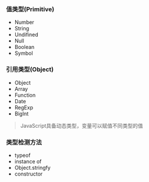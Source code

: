 ### 值类型(Primitive)
- Number
- String
- Undifined
- Null
- Boolean
- Symbol

### 引用类型(Object)
- Object
- Array
- Function
- Date
- RegExp
- BigInt

> JavaScript具备动态类型，变量可以赋值不同类型的值

### 类型检测方法
- typeof
- instance of
- Object.stringfy
- constructor

